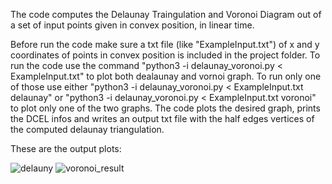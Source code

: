 The code computes the Delaunay Traingulation and Voronoi Diagram out of a set of input points given in convex position, in linear time.

Before run the code make sure a txt file (like "ExampleInput.txt") of x and y coordinates of points in convex position is included in the project folder.
To run the code use the command "python3 -i delaunay_voronoi.py < ExampleInput.txt" to plot both dealaunay and vornoi graph.
To run only one of those use either "python3 -i delaunay_voronoi.py < ExampleInput.txt delaunay" or "python3 -i delaunay_voronoi.py < ExampleInput.txt voronoi" to plot only one of the two graphs.
The code plots the desired graph, prints the DCEL infos and writes an output txt file with the half edges vertices of the computed delaunay triangulation.

These are the output plots:

![delauny](https://user-images.githubusercontent.com/77103965/172165893-95ea6378-d912-4bc0-8810-2784e76a1394.png)
![voronoi_result](https://user-images.githubusercontent.com/77103965/172165904-902d7a7a-7c34-4923-a9f1-c1cf45269e78.png)

